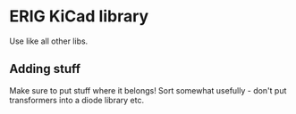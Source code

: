# ERIG KiCad library 

Use like all other libs. 

## Adding stuff 

Make sure to put stuff where it belongs! Sort somewhat usefully - don't put transformers into a diode library etc. 


